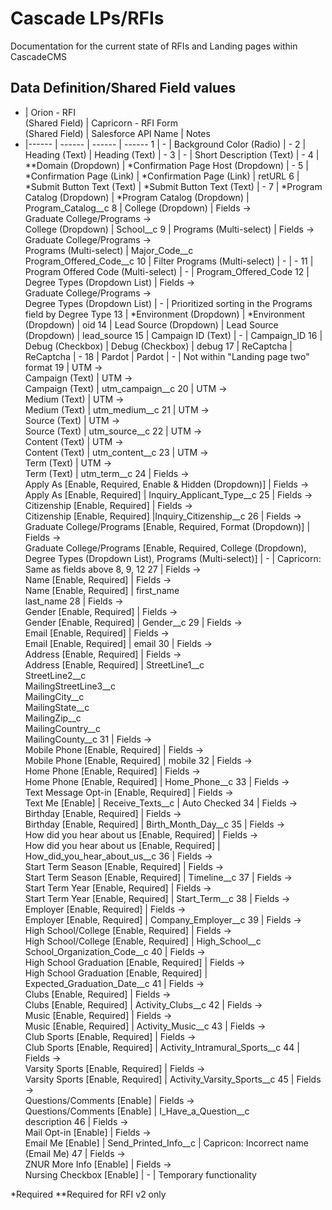 # Cascade LPs/RFIs
Documentation for the current state of RFIs and Landing pages within CascadeCMS
## Data Definition/Shared Field values
- | Orion - RFI<br>(Shared Field) | Capricorn - RFI Form<br>(Shared Field) | Salesforce API Name | Notes
- |------ | ------ | ------ | ------
1 | - | Background Color (Radio) | -
2 | Heading (Text)   | Heading (Text) | -
3 | - | Short Description (Text) | -
4 | **Domain (Dropdown) | *Confirmation Page Host (Dropdown) | -
5 | *Confirmation Page (Link) | *Confirmation Page (Link) | retURL
6 | *Submit Button Text (Text) | *Submit Button Text (Text) | -
7 | *Program Catalog (Dropdown) | *Program Catalog (Dropdown) | Program_Catalog__c
8 | College (Dropdown) | Fields -> <br>Graduate College/Programs -><br>College (Dropdown) | School__c
9 | Programs (Multi-select) | Fields -> <br>Graduate College/Programs -><br>Programs (Multi-select) | Major_Code__c <br> Program_Offered_Code__c
10 | Filter Programs (Multi-select) | - | -
11 | Program Offered Code (Multi-select) | - | Program_Offered_Code
12 | Degree Types (Dropdown List) | Fields -> <br>Graduate College/Programs -><br>Degree Types (Dropdown List) | - | Prioritized sorting in the Programs field by Degree Type
13 | *Environment (Dropdown) | *Environment (Dropdown) | oid
14 | Lead Source (Dropdown) | Lead Source (Dropdown) | lead_source
15 | Campaign ID (Text) | - | Campaign_ID
16 | Debug (Checkbox) | Debug (Checkbox) | debug
17 | ReCaptcha | ReCaptcha | -
18 | Pardot | Pardot | - | Not within "Landing page two" format
19 | UTM -> <br> Campaign (Text) | UTM -> <br> Campaign (Text) | utm_campaign__c
20 | UTM -> <br> Medium (Text) | UTM -> <br> Medium (Text) | utm_medium__c
21 | UTM -> <br> Source (Text) | UTM -> <br> Source (Text) | utm_source__c
22 | UTM -> <br> Content (Text) | UTM -> <br> Content (Text) | utm_content__c
23 | UTM -> <br> Term (Text) | UTM -> <br> Term (Text) | utm_term__c
24 | Fields -><br>Apply As [Enable, Required, Enable & Hidden (Dropdown)] | Fields -><br>Apply As [Enable, Required] | Inquiry_Applicant_Type__c
25 | Fields -><br>Citizenship [Enable, Required] | Fields -><br>Citizenship [Enable, Required] |Inquiry_Citizenship__c
26 | Fields -><br>Graduate College/Programs [Enable, Required, Format (Dropdown)] | Fields -><br>Graduate College/Programs [Enable, Required, College (Dropdown), Degree Types (Dropdown List), Programs (Multi-select)] | - | Capricorn: Same as fields above 8, 9, 12
27 | Fields -> <br>Name [Enable, Required] | Fields -> <br>Name [Enable, Required] | first_name<br>last_name
28 | Fields -> <br>Gender [Enable, Required] | Fields -> <br>Gender [Enable, Required] | Gender__c
29 | Fields -> <br>Email [Enable, Required] | Fields -> <br>Email [Enable, Required] | email
30 | Fields -><br>Address [Enable, Required] | Fields -><br>Address [Enable, Required] | StreetLine1__c<br>StreetLine2__c<br>MailingStreetLine3__c<br>MailingCity__c<br>MailingState__c<br>MailingZip__c<br>MailingCountry__c<br>MailingCounty__c
31 | Fields -> <br>Mobile Phone [Enable, Required] | Fields -> <br>Mobile Phone [Enable, Required] | mobile
32 | Fields -> <br>Home Phone [Enable, Required] | Fields -> <br>Home Phone [Enable, Required] | Home_Phone__c
33 | Fields -> <br>Text Message Opt-in [Enable, Required] | Fields -> <br>Text Me [Enable] | Receive_Texts__c | Auto Checked
34 | Fields -> <br>Birthday [Enable, Required] | Fields -> <br>Birthday [Enable, Required] | Birth_Month_Day__c
35 | Fields -> <br>How did you hear about us [Enable, Required] | Fields -> <br>How did you hear about us [Enable, Required] | How_did_you_hear_about_us__c
36 | Fields -> <br>Start Term Season [Enable, Required] | Fields -> <br>Start Term Season [Enable, Required] | Timeline__c
37 | Fields -> <br>Start Term Year [Enable, Required] | Fields -> <br>Start Term Year [Enable, Required] | Start_Term__c
38 | Fields -> <br>Employer [Enable, Required] | Fields -> <br>Employer [Enable, Required] | Company_Employer__c
39 | Fields -> <br>High School/College [Enable, Required] | Fields -> <br>High School/College [Enable, Required] | High_School__c<br>School_Organization_Code__c
40 | Fields -> <br>High School Graduation [Enable, Required] | Fields -> <br>High School Graduation [Enable, Required] | Expected_Graduation_Date__c
41 | Fields -> <br>Clubs [Enable, Required] | Fields -> <br>Clubs [Enable, Required] | Activity_Clubs__c
42 | Fields -> <br>Music [Enable, Required] | Fields -> <br>Music [Enable, Required] | Activity_Music__c
43 | Fields -> <br>Club Sports [Enable, Required] | Fields -> <br>Club Sports [Enable, Required] | Activity_Intramural_Sports__c
44 | Fields -> <br>Varsity Sports [Enable, Required] | Fields -> <br>Varsity Sports [Enable, Required] | Activity_Varsity_Sports__c
45 | Fields -> <br>Questions/Comments [Enable] | Fields -> <br>Questions/Comments [Enable] | I_Have_a_Question__c<br>description
46 | Fields -> <br>Mail Opt-in [Enable] | Fields -> <br>Email Me [Enable] | Send_Printed_Info__c | Capricon: Incorrect name (Email Me)
47 | Fields -> <br>ZNUR More Info [Enable] | Fields -> <br>Nursing Checkbox [Enable] | - | Temporary functionality

 *Required
 **Required for RFI v2 only
